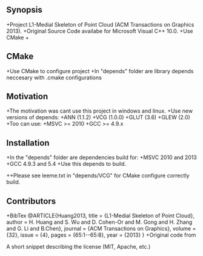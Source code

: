 ## Synopsis

+Project L1-Medial Skeleton of Point Cloud (ACM Transactions on Graphics 2013).
+Original Source Code availabe for Microsoft Visual C++ 10.0.
+Use CMake
+


## CMake

+Use CMake to configure project
+In "depends" folder are library depends neccesary with .cmake configurations


## Motivation

+The motivation was cant use this project in windows and linux.
+Use new versions of depends:
+ANN	(1.1.2)
+VCG	(1.0.0)
+GLUT	(3.6)
+GLEW	(2.0)
+Too can use:
+MSVC >= 2010
+GCC  >= 4.9.x

## Installation

+In the "depends" folder are dependencies build for:
+MSVC 2010 and 2013
+GCC 4.9.3 and 5.4
+Use this depends to build.

++Please see leeme.txt in "depends/VCG" for CMake configure correctly build.


## Contributors
+BibTex
@ARTICLE{Huang2013,
  title = {L1-Medial Skeleton of Point Cloud},
  author = H. Huang and S. Wu and D. Cohen-Or and M. Gong and H. Zhang and G. Li and B.Chen},
  journal = {ACM Transactions on Graphics},
  volume = {32},
  issue = {4},
  pages = {65:1--65:8},
  year = {2013}
} 
+Original code from 


A short snippet describing the license (MIT, Apache, etc.)
